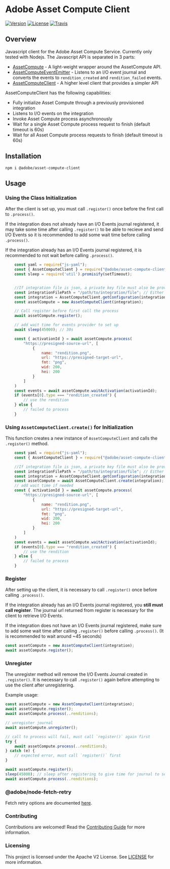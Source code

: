 # Adobe Asset Compute Client

[![Version](https://img.shields.io/npm/v/@adobe/<package-name>.svg)](https://npmjs.org/package/@adobe/asset-compute-client)
[![License](https://img.shields.io/badge/license-Apache--2.0-blue.svg)](http://www.apache.org/licenses/LICENSE-2.0)
[![Travis](https://travis-ci.com/adobe/<package-name>.svg?branch=master)](https://travis-ci.com/adobe/asset-compute-client)

## Overview

Javascript client for the Adobe Asset Compute Service. Currently only tested with Nodejs. The Javascript API is separated in 3 parts:

- [AssetCompute](lib/assetcompute.js) - A light-weight wrapper around the AssetCompute API.
- [AssetComputeEventEmitter](lib/eventemitter.js) - Listens to an I/O event journal and converts the events to `rendition_created` and `rendition_failed` events.
- [AssetComputeClient](lib/client.js) - A higher level client that provides a simpler API

AssetComputeClient has the following capabilities:

- Fully initialize Asset Compute through a previously provisioned integration
- Listens to I/O events on the integration
- Invoke Asset Compute process asynchronously
- Wait for a single Asset Compute process request to finish (default timeout is 60s)
- Wait for all Asset Compute process requests to finish (default timeout is 60s)

## Installation

```
npm i @adobe/asset-compute-client
```

## Usage

### Using the Class Initialization
After the client is set up, you must call `.register()` once before the first call to `.process()`.

If the integration does not already have an I/O Events journal registered, it may take some time after calling `.register()` to be able to recieve and send I/O Events so it is recommended to add some wait time before calling `.process()`.

If the integration already has an I/O Events journal registered, it is recommended to not wait before calling `.process()`.
```javascript
    const yaml = require("js-yaml");
    const { AssetComputeClient } = require("@adobe/asset-compute-client");
    const sleep = require('util').promisify(setTimeout);


    //If integration file is json, a private key file must also be provided
    const integrationFilePath = "/path/to/integration/file"; // Either json or yaml format
    const integration = AssetComputeClient.getConfiguration(integrationFilePath[, privateKeyFile]);
    const assetCompute = new AssetComputeClient(integration);

    // Call register before first call the process
    await assetCompute.register();

    // add wait time for events provider to set up
    await sleep(45000); // 30s

    const { activationId } = await assetCompute.process(
        "https://presigned-source-url", [
            {
                name: "rendition.png",
                url: "https://presigned-target-url",
                fmt: "png",
                wid: 200,
                hei: 200
            }
        ]
    )
    const events = await assetCompute.waitActivation(activationId);
    if (events[0].type === "rendition_created") {
        // use the rendition
    } else {
        // failed to process
    }
```

### Using `AssetComputeClient.create()` for Initialization

This function creates a new instance of `AssetComputeClient` and calls the `.register()` method.
```javascript
    const yaml = require("js-yaml");
    const { AssetComputeClient } = require("@adobe/asset-compute-client");

    //If integration file is json, a private key file must also be provided
    const integrationFilePath = "/path/to/integration/file"; // Either json or yaml format
    const integration = AssetComputeClient.getConfiguration(integrationFilePath[, privateKeyFile]);
    const assetCompute = await AssetComputeClient.create(integration);
    // add wait time if needed
    const { activationId } = await assetCompute.process(
        "https://presigned-source-url", [
            {
                name: "rendition.png",
                url: "https://presigned-target-url",
                fmt: "png",
                wid: 200,
                hei: 200
            }
        ]
    )
    const events = await assetCompute.waitActivation(activationId);
    if (events[0].type === "rendition_created") {
        // use the rendition
    } else {
        // failed to process
    }
```

### Register
After setting up the client, it is necessary to call `.register()` once before calling `.process()`.

If the integration already has an I/O Events journal registered, you __still must call register__. The journal url returned from register is necessary for the client to retrieve I/O Events.

If the integration does not have an I/O Events journal registered, make sure to add some wait time after calling `.register()` before calling `.process()`. (It is recommended to wait around ~45 seconds)
```js
const assetCompute = new AssetComputeClient(integration);
await assetCompute.register();
```

### Unregister
The unregister method will remove the I/O Events Journal created in `.register()`. It is necessary to call `.register()` again before attempting to use the client after unregistering.

Example usage:
```js
const assetCompute = new AssetComputeClient(integration);
await assetCompute.register();
await assetCompute.process(..renditions);

// unregister journal
await assetCompute.unregister();

// call to process will fail, must call `register()` again first
try {
    await assetCompute.process(..renditions);
} catch (e) {
    // expected error, must call `register()` first
}

await assetCompute.register();
sleep(45000); // sleep after registering to give time for journal to set up
await assetCompute.process(..renditions);
```

### @adobe/node-fetch-retry
Fetch retry options are documented [here](https://github.com/adobe/node-fetch-retry#optional-custom-parameters).


### Contributing
Contributions are welcomed! Read the [Contributing Guide](./.github/CONTRIBUTING.md) for more information.

### Licensing
This project is licensed under the Apache V2 License. See [LICENSE](LICENSE) for more information.

